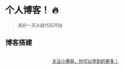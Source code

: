 # 个人博客！ 🔥

>美好一天从敲代码开始

## 博客搭建

<br/>
<div align="center">
    <a href="https://github.com/fuzhengwei/CodeGuide">关注小傅哥，你可以学到的更多！</a>
</div>
<br/>  

   
